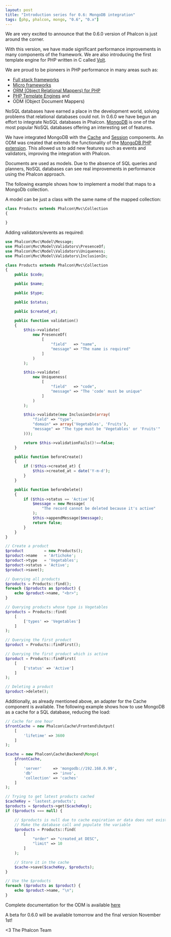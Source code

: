 ```yaml
---
layout: post
title: "Introduction series for 0.6: MongoDB integration"
tags: [php, phalcon, mongo, "0.6", "0.x"]
---
```


We are very excited to announce that the 0.6.0 version of Phalcon is just around the corner.

With this version, we have made significant performance improvements in many components of the framework. We are also introducing the first template engine for PHP written in C called [Volt](https://docs.phalconphp.com/latest/en/volt).

We are proud to be pioneers in PHP performance in many areas such as:

<!--more-->
- [Full stack frameworks](https://docs.phalconphp.com/latest/en/mvc)
- [Micro frameworks](https://docs.phalconphp.com/latest/en/micro)
- [ORM (Object Relational Mappers) for PHP](https://docs.phalconphp.com/latest/en/db-models)
- [PHP Template Engines](https://docs.phalconphp.com/latest/en/volt) and
- ODM (Object Document Mappers)

NoSQL databases have earned a place in the development world, solving problems that relational databases could not. In 0.6.0 we have begun an effort to integrate NoSQL databases in Phalcon. [MongoDB](https://mongodb.com/) is one of the most popular NoSQL databases offering an interesting set of features.

We have integrated MongoDB with the [Cache](https://docs.phalconphp.com/latest/en/cache) and [Session](https://docs.phalconphp.com/latest/en/session) components. An ODM was created that extends the functionality of the [MongoDB PHP extension](http://www.php.net/manual/en/book.mongo.php). This allowed us to add new features such as events and validators, improving the integration with Phalcon.

Documents are used as models. Due to the absence of SQL queries and planners, NoSQL databases can see real improvements in performance using the Phalcon approach.

The following example shows how to implement a model that maps to a MongoDb collection.

A model can be just a class with the same name of the mapped collection:

```php
class Products extends Phalcon\Mvc\Collection
{

}
```

Adding validators/events as required:

```php
use Phalcon\Mvc\Model\Message;
use Phalcon\Mvc\Model\Validators\PresenceOf;
use Phalcon\Mvc\Model\Validators\Uniqueness;
use Phalcon\Mvc\Model\Validators\InclusionIn;

class Products extends Phalcon\Mvc\Collection
{
    public $code;

    public $name;

    public $type;

    public $status;

    public $created_at;

    public function validation()
    {
        $this->validate(
            new PresenceOf(
                [
                    "field"   => "name",
                    "message" => "The name is required"
                ]
            )
        );

        $this->validate(
            new Uniqueness(
                [
                    "field"   => "code",
                    "message" => "The 'code' must be unique"
                ]
            )
        );

        $this->validate(new InclusionIn(array(
            "field" => "type",
            "domain" => array('Vegetables', 'Fruits'),
            "message" => "The type must be 'Vegetables' or 'Fruits'"
        )));

        return $this->validationFails()!==false;
    }

    public function beforeCreate()
    {
        if (!$this->created_at) {
            $this->created_at = date('Y-m-d');
        }
    }

    public function beforeDelete()
    {
        if ($this->status == 'Active'){
            $message = new Message(
                "The record cannot be deleted because it's active"
            );
            $this->appendMessage($message);
            return false;
        }
    }
}
```

```php
// Create a product
$product         = new Products();
$product->name   = 'Artichoke';
$product->type   = 'Vegetables';
$product->status = 'Active';
$product->save();

// Querying all products
$products = Products::find();
foreach ($products as $product) {
    echo $product->name, "<br>";
}

// Querying products whose type is Vegetables
$products = Products::find(
    [
        ['types' => 'Vegetables']
    ]
);

// Querying the first product
$product = Products::findFirst();

// Querying the first product which is active
$product = Products::findFirst(
    [
        ['status' => 'Active']
    ]
);

// Deleting a product
$product->delete();
```

Additionally, as already mentioned above, an adapter for the Cache component is available. The following example shows how to use MongoDB as a cache for a SQL database, reducing the load:

```php
// Cache for one hour
$frontCache = new Phalcon\Cache\Frontend\Output(
    [
        'lifetime' => 3600
    ]
);

$cache = new Phalcon\Cache\Backend\Mongo(
    $frontCache,
    [
        'server'     => 'mongodb://192.168.0.99',
        'db'         => 'invo',
        'collection' => 'caches'
    ]
);

// Trying to get latest products cached
$cacheKey = 'lastest.products';
$products = $products->get($cacheKey);
if ($products === null) {

    // $products is null due to cache expiration or data does not exist
    // Make the database call and populate the variable
    $products = Products::find(
        [
            "order" => "created_at DESC",
            "limit" => 10
        ]
    );

    // Store it in the cache
    $cache->save($cacheKey, $products);
}

// Use the $products
foreach ($products as $product) {
    echo $product->name, "\n";
}
```

Complete documentation for the ODM is available [here](https://docs.phalconphp.com/en/0.6.0/reference/odm)

A beta for 0.6.0 will be available tomorrow and the final version November 1st!


<3 The Phalcon Team
